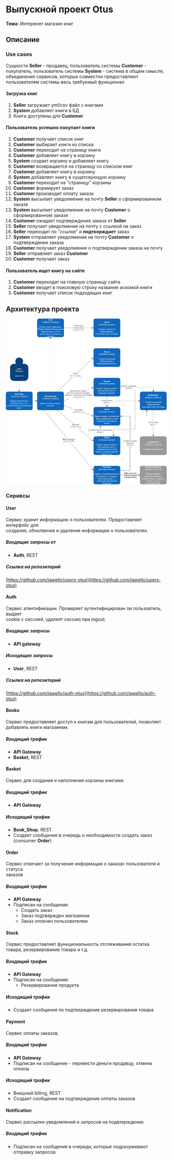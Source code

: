 # Выпускной проект Otus
**Тема:**  Интеренет магазин книг
## Описание
### Use cases
Сущности
**Seller** - продавец, пользователь системы
 **Customer** - покупатель, пользователь системы
 **System** - система в общем смысле, объединение сервисов, которые 
совместно предоставляют пользователям системы весь требуемый функционал  
#### Загрузка книг
1. **Seller** загружает yml/csv файл с книгами
1. **System** добавляет книги в БД 
1. Книги доступены для **Customer**
#### Пользователь успешно покупает книги
1. **Customer** получает список книг 
1. **Customer** выбирает книги из списка
1. **Customer** переходит на страницу книги
1. **Customer** добавляет книгу в корзину
1. **System** создает корзину и добавляет книгу
1. **Customer** возвращается на страницу со списком книг
1. **Customer** добавляет книгу в корзину
1. **System** добавляет книгу в сущетсвующую корзину
1. **Customer** переходит на "страницу" корзины
1. **Customer** формирует заказ
1. **Customer** производит оплату заказа
1. **System** высылает уведолмение на почту **Seller** о сформированном
заказе
1. **System** высылает уведолмение на почту **Customer** о
сформированном заказе
1. **Customer** ожидает подтверждение заказа от **Seller**
1. **Seller** получает уведолмение на почту с ссылкой на заказ
1. **Seller** переходит по "ссылке" и **подтверждает** заказ
1. **System** отправляет уведолмение на почту **Customer** о 
подтверждении заказа
1. **Customer** получает уведолмение о подтверждении заказа на почту
1. **Seller** отправляет заказ **Customer**
1. **Customer** получает заказ
#### Пользователь ищет книгу на сайте
1. **Customer** переходит на главную страницу сайта
1. **Customer** вводит в поисковую строку название искомой книги
1. **Customer** получает список подходящих книг

## Архитектура проекта
![Архитектура проекта](img/e-shop-otus.png)
### Серивсы 
#### User
Сервис хранит информацию о пользователях. Предоставляет интерфейс для  
создания, обнолвения и удаления информации о пользователях.
##### Входящие запросы от
* **Auth**, REST
##### Ссылка на репозиторий
[https://github.com/jawello/users-otus](https://github.com/jawello/users-otus)
#### Auth
Сервис атентификации. Проверяет аутентифицирован ли пользовтель, выдает  
cookie с сессией, удалеят сессию при logout.
##### Входящие запросы
* **API gateway**
##### Исходящие запросы
* **User**, REST
##### Ссылка на репозиторий
[https://github.com/jawello/auth-otus](https://github.com/jawello/auth-otus)
#### Books
Сервис предоставляет доступ к книгам для пользователей, позволяет  
добавлять книги магазинам.
##### Входящий трафик
* **API Gateway**
* **Basket**, REST
#### Basket
Сервис для создания и наполнения корзины книгами. 
##### Входящий трафик
* **API Gateway**
##### Исходящий трафик
* **Book_Shop**, REST
* Создает сообщения в очередь о необходимости создать заказ
(consumer **Order**)
#### Order
Сервис отвечает за получение информации о заказах пользователя и статуса  
заказов
##### Входящий трафик
* **API Gateway**
* Подписан на сообщения:
  * Создать заказ
  * Заказ подтвержден магазином
  * Заказ оплачен пользователем
#### Stock
Сервис предоставляет функциональность отслеживания остатка товара,
резервирование товара и т.д.
##### Входящий трафик
* **API Gateway**
* Подписан на сообщения:
  * Резервирование продукта
##### Исходящий трафик
* Создает сообщения по подтверждение резервирования товара
#### Payment
Сервис оплаты заказов. 
##### Входящий трафик
* **API Gateway**
* Подписан на сообщение - перевести деньги продавцу, отмена оплаты
##### Исходящий трафик
* Внешний billing, REST
* Создает сообщение на подтверждение оплаты заказов
#### Notification
Сервис рассылки уведомлений и запросов на подвтерждение. 
##### Входящий трафик
* Подписан на сообщения в очереди, которые подразумевают отправку
запросов.


